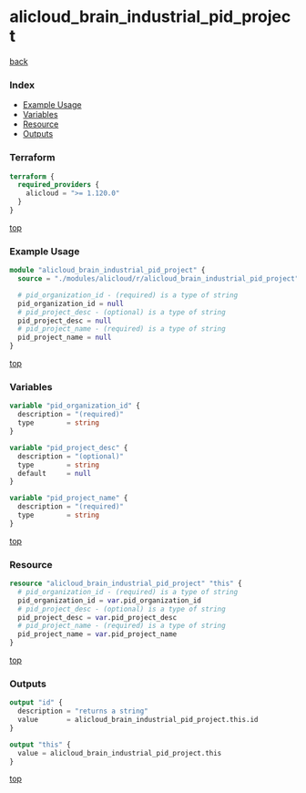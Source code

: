 # alicloud_brain_industrial_pid_project

[back](../alicloud.md)

### Index

- [Example Usage](#example-usage)
- [Variables](#variables)
- [Resource](#resource)
- [Outputs](#outputs)

### Terraform

```terraform
terraform {
  required_providers {
    alicloud = ">= 1.120.0"
  }
}
```

[top](#index)

### Example Usage

```terraform
module "alicloud_brain_industrial_pid_project" {
  source = "./modules/alicloud/r/alicloud_brain_industrial_pid_project"

  # pid_organization_id - (required) is a type of string
  pid_organization_id = null
  # pid_project_desc - (optional) is a type of string
  pid_project_desc = null
  # pid_project_name - (required) is a type of string
  pid_project_name = null
}
```

[top](#index)

### Variables

```terraform
variable "pid_organization_id" {
  description = "(required)"
  type        = string
}

variable "pid_project_desc" {
  description = "(optional)"
  type        = string
  default     = null
}

variable "pid_project_name" {
  description = "(required)"
  type        = string
}
```

[top](#index)

### Resource

```terraform
resource "alicloud_brain_industrial_pid_project" "this" {
  # pid_organization_id - (required) is a type of string
  pid_organization_id = var.pid_organization_id
  # pid_project_desc - (optional) is a type of string
  pid_project_desc = var.pid_project_desc
  # pid_project_name - (required) is a type of string
  pid_project_name = var.pid_project_name
}
```

[top](#index)

### Outputs

```terraform
output "id" {
  description = "returns a string"
  value       = alicloud_brain_industrial_pid_project.this.id
}

output "this" {
  value = alicloud_brain_industrial_pid_project.this
}
```

[top](#index)
